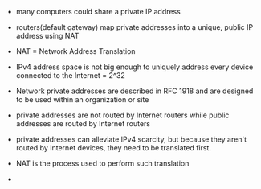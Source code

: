 - many computers could share a private IP address
- routers(default gateway) map private addresses into a unique, public IP address using NAT

- NAT = Network Address Translation
- IPv4 address space is not big enough to uniquely address every device connected to the Internet = 2^32
- Network private addresses are described in RFC 1918 and are designed to be used within an organization or site
- private addresses are not routed by Internet routers while public addresses are routed by Internet routers
- private addresses can alleviate IPv4 scarcity, but because they aren't routed by Internet devices, they need to be translated first.
- NAT is the process used to perform such translation
- 

